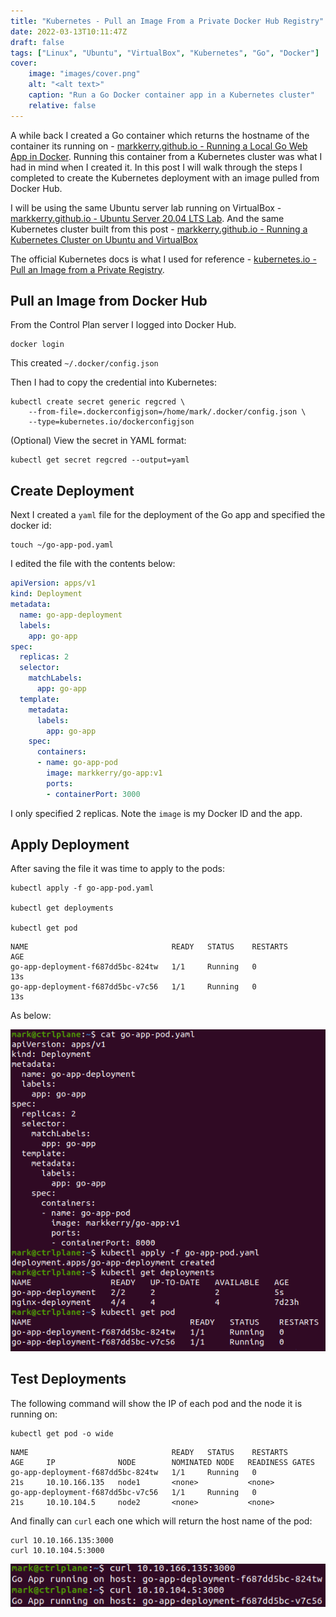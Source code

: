 ```yaml
---
title: "Kubernetes - Pull an Image From a Private Docker Hub Registry"
date: 2022-03-13T10:11:47Z
draft: false
tags: ["Linux", "Ubuntu", "VirtualBox", "Kubernetes", "Go", "Docker"]
cover:
    image: "images/cover.png"
    alt: "<alt text>"
    caption: "Run a Go Docker container app in a Kubernetes cluster"
    relative: false
---
```


A while back I created a Go container which returns the hostname of the container its running on - [markkerry.github.io - Running a Local Go Web App in Docker](https://markkerry.github.io/posts/2021/03/docker-go-web-app/). Running this container from a Kubernetes cluster was what I had in mind when I created it. In this post I will walk through the steps I completed to create the Kubernetes deployment with an image pulled from Docker Hub.

I will be using the same Ubuntu server lab running on VirtualBox - [markkerry.github.io - Ubuntu Server 20.04 LTS Lab](https://markkerry.github.io/posts/2022/02/ubuntu-server-lab/). And the same Kubernetes cluster built from this post - [markkerry.github.io - Running a Kubernetes Cluster on Ubuntu and VirtualBox](https://markkerry.github.io/posts/2022/03/ubuntu-kubernetes-virtualbox/)

The official Kubernetes docs is what I used for reference - [kubernetes.io - Pull an Image from a Private Registry](https://kubernetes.io/docs/tasks/configure-pod-container/pull-image-private-registry/).

## Pull an Image from Docker Hub

From the Control Plan server I logged into Docker Hub.

```terminal
docker login
```

This created `~/.docker/config.json`

Then I had to copy the credential into Kubernetes:

```terminal
kubectl create secret generic regcred \
    --from-file=.dockerconfigjson=/home/mark/.docker/config.json \
    --type=kubernetes.io/dockerconfigjson
```

(Optional) View the secret in YAML format:

```terminal
kubectl get secret regcred --output=yaml
```

## Create Deployment

Next I created a `yaml` file for the deployment of the Go app and specified the docker id:

```terminal
touch ~/go-app-pod.yaml
```

I edited the file with the contents below:

```yaml
apiVersion: apps/v1
kind: Deployment
metadata:
  name: go-app-deployment
  labels:
    app: go-app
spec:
  replicas: 2
  selector:
    matchLabels:
      app: go-app
  template:
    metadata:
      labels:
        app: go-app
    spec:
      containers:
      - name: go-app-pod
        image: markkerry/go-app:v1
        ports:
        - containerPort: 3000
```

I only specified 2 replicas. Note the `image` is my Docker ID and the app.

## Apply Deployment

After saving the file it was time to apply to the pods:

```terminal
kubectl apply -f go-app-pod.yaml

kubectl get deployments

kubectl get pod
```

```terminal
NAME                                READY   STATUS    RESTARTS        AGE
go-app-deployment-f687dd5bc-824tw   1/1     Running   0               13s
go-app-deployment-f687dd5bc-v7c56   1/1     Running   0               13s
```

As below:

![allcommands](images/allcommands.png)

## Test Deployments

The following command will show the IP of each pod and the node it is running on:

```terminal
kubectl get pod -o wide
```

```terminal
NAME                                READY   STATUS    RESTARTS        AGE     IP              NODE        NOMINATED NODE   READINESS GATES
go-app-deployment-f687dd5bc-824tw   1/1     Running   0               21s     10.10.166.135   node1       <none>           <none>
go-app-deployment-f687dd5bc-v7c56   1/1     Running   0               21s     10.10.104.5     node2       <none>           <none>
```

And finally can `curl` each one which will return the host name of the pod:

```terminal
curl 10.10.166.135:3000
curl 10.10.104.5:3000
```

![curlPods](images/curlPods.png)
